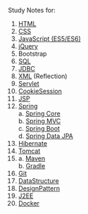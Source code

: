 Study Notes for:
1. [HTML](https://github.com/yuchenwang2011/Hello_World/tree/master/Html)
2. [CSS](https://github.com/yuchenwang2011/Hello_World/tree/master/CSS)
3. [JavaScript (ES5/ES6)](https://github.com/yuchenwang2011/Hello_World/tree/master/JavaScript)
4. [jQuery](https://github.com/yuchenwang2011/Hello_World/tree/master/jQuery)
5. Bootstrap
6. [SQL](https://github.com/yuchenwang2011/Hello_World/tree/master/SQL)
7. [JDBC](https://github.com/yuchenwang2011/Hello_World/tree/master/JDBC)
8. [XML](https://github.com/yuchenwang2011/Hello_World/tree/master/XML) (Reflection)
9. [Servlet](https://github.com/yuchenwang2011/Hello_World/tree/master/Servlet)
10. [CookieSession](https://github.com/yuchenwang2011/Hello_World/tree/master/CookieSession)
11. [JSP](https://github.com/yuchenwang2011/Hello_World/tree/master/JSP)
12. [Spring](https://github.com/yuchenwang2011/Hello_World/tree/master/Spring) <br />
   a. [Spring Core](https://github.com/yuchenwang2011/Hello_World/tree/master/Spring/SpringCore) <br />
   b. [Spring MVC](https://github.com/yuchenwang2011/Hello_World/tree/master/Spring/SpringMVC)  <br />
   c. [Spring Boot](https://github.com/yuchenwang2011/Hello_World/tree/master/Spring/SpringBoot) <br />
   d. [Spring Data JPA](https://github.com/yuchenwang2011/Hello_World/tree/master/Spring/SpringData) <br />
13. [Hibernate](https://github.com/yuchenwang2011/Hello_World/tree/master/Hibernate)
14. [Tomcat](https://github.com/yuchenwang2011/Hello_World/tree/master/Tomcat) <br />
15. a. [Maven](https://github.com/yuchenwang2011/Hello_World/tree/master/Maven) <br />
    b. [Gradle](https://github.com/yuchenwang2011/Hello_World/tree/master/Gradle)
16. [Git](https://github.com/yuchenwang2011/Hello_World/tree/master/Git)
17. [DataStructure](https://github.com/yuchenwang2011/Hello_World/tree/master/DataStructure)
18. [DesignPattern](https://github.com/yuchenwang2011/Hello_World/tree/master/DesignPatterns)
19. [J2EE](https://github.com/yuchenwang2011/Hello_World/tree/master/J2EE)
20. [Docker](https://github.com/yuchenwang2011/Hello_World/tree/master/Docker)
